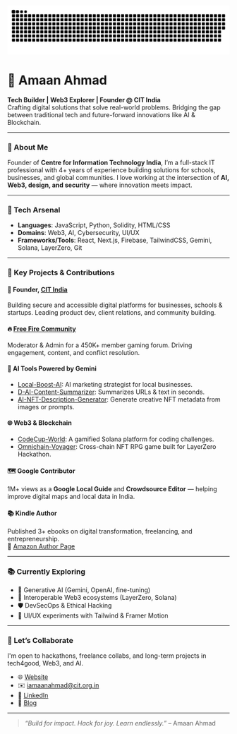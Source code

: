 ![Contribution Snake](https://raw.githubusercontent.com/0xme/0xme/output/github-contribution-grid-snake-dark.svg)

# 🚀 Amaan Ahmad

**Tech Builder | Web3 Explorer | Founder @ CIT India**  
Crafting digital solutions that solve real-world problems. Bridging the gap between traditional tech and future-forward innovations like AI & Blockchain.

---

### 🧠 About Me

Founder of **Centre for Information Technology India**, I’m a full-stack IT professional with 4+ years of experience building solutions for schools, businesses, and global communities. I love working at the intersection of **AI, Web3, design, and security** — where innovation meets impact.

---

### 🔧 Tech Arsenal

- **Languages**: JavaScript, Python, Solidity, HTML/CSS
- **Domains**: Web3, AI, Cybersecurity, UI/UX
- **Frameworks/Tools**: React, Next.js, Firebase, TailwindCSS, Gemini, Solana, LayerZero, Git

---

### 🌟 Key Projects & Contributions

#### 🚀 Founder, [CIT India](https://www.cit.org.in/)
Building secure and accessible digital platforms for businesses, schools & startups. Leading product dev, client relations, and community building.

#### 🔥 [Free Fire Community](https://www.freefirecommunity.com/)
Moderator & Admin for a 450K+ member gaming forum. Driving engagement, content, and conflict resolution.

#### 🤖 AI Tools Powered by Gemini
- [Local-Boost-AI](https://github.com/iamaanahmad/Local-Boost-AI): AI marketing strategist for local businesses.
- [D-AI-Content-Summarizer](https://github.com/iamaanahmad/D-AI-Content-Summarizer): Summarizes URLs & text in seconds.
- [AI-NFT-Description-Generator](https://github.com/iamaanahmad/AI-NFT-Description-Generator): Generate creative NFT metadata from images or prompts.

#### 🌐 Web3 & Blockchain
- [CodeCup-World](https://github.com/iamaanahmad/CodeCup-World): A gamified Solana platform for coding challenges.
- [Omnichain-Voyager](https://github.com/iamaanahmad/Omnichain-Voyager): Cross-chain NFT RPG game built for LayerZero Hackathon.

#### 🗺️ Google Contributor
1M+ views as a **Google Local Guide** and **Crowdsource Editor** — helping improve digital maps and local data in India.

#### 📚 Kindle Author
Published 3+ ebooks on digital transformation, freelancing, and entrepreneurship.  
📖 [Amazon Author Page](https://www.amazon.com/author/amaan)

---

### 📚 Currently Exploring

- 🧠 Generative AI (Gemini, OpenAI, fine-tuning)
- 🔗 Interoperable Web3 ecosystems (LayerZero, Solana)
- 🛡️ DevSecOps & Ethical Hacking
- 🎨 UI/UX experiments with Tailwind & Framer Motion

---

### 🤝 Let’s Collaborate

I'm open to hackathons, freelance collabs, and long-term projects in tech4good, Web3, and AI.

- 🌐 [Website](https://www.cit.org.in)
- ✉️ iamaanahmad@cit.org.in
- 💼 [LinkedIn](https://www.linkedin.com/in/iamaanshaikh)
- 📝 [Blog](https://www.knowledgesense.in)

---

> *“Build for impact. Hack for joy. Learn endlessly.”* – Amaan Ahmad
